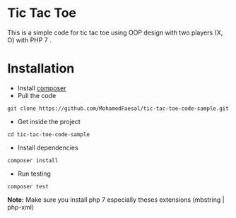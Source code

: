 # Tic Tac Toe
This is a simple code for tic tac toe using OOP design with two players (X, O) with PHP 7 .

# Installation

* Install <a href = "https://getcomposer.org/">composer </a>
* Pull the code
````
git clone https://github.com/MohamedFaesal/tic-tac-toe-code-sample.git
````
* Get inside the project
````
cd tic-tac-toe-code-sample
````
* Install dependencies
````
composer install
````
* Run testing
````
composer test
````


**Note:** Make sure you install php 7 especially theses extensions (mbstring | php-xml)
